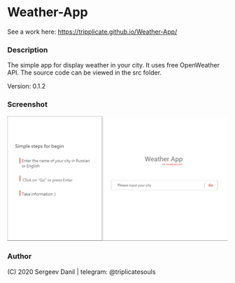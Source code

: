 # Weather-App

See a work here: https://tripplicate.github.io/Weather-App/

### Description

The simple app for display weather in your city. It uses free OpenWeather API.
The source code can be viewed in the src folder.

Version: 0.1.2

### Screenshot

![WeatherApp](./src/img/homepage.png)

### Author

(C) 2020 Sergeev Danil | telegram: @triplicatesouls
